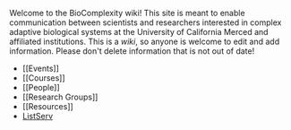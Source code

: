 Welcome to the BioComplexity wiki! This site is meant to enable communication between scientists and researchers interested in complex adaptive biological systems at the University of California Merced and affiliated institutions. This is a *wiki*, so anyone is welcome to edit and add information. Please don't delete information that is not out of date!

- [[Events]]
- [[Courses]]
- [[People]]
- [[Research Groups]]
- [[Resources]]
- [ListServ](http://lists.ucmerced.edu/mailman/listinfo/biocomplexity)
